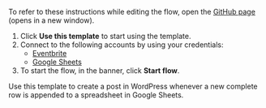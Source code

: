 To refer to these instructions while editing the flow, open the [GitHub page](https://github.com/ot4i/app-connect-templates/tree/main/resources/markdown/Create%20a%20post%20in%20WordPress%20when%20a%20new%20complete%20row%20is%20appended%20in%20Google%20Sheets_instructions.md) (opens in a new window).

1. Click **Use this template** to start using the template.
2. Connect to the following accounts by using your credentials:
   - [Eventbrite](https://ibm.biz/aceventbrite) 
   - [Google Sheets](https://ibm.biz/acgsheets)
3. To start the flow, in the banner, click **Start flow**.

Use this template to create a post in WordPress whenever a new complete row is appended to a spreadsheet in Google Sheets.



